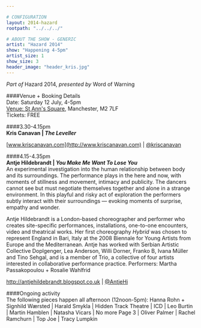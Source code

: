 ```yaml
---

# CONFIGURATION
layout: 2014-hazard
rootpath: "../../../"

# ABOUT THE SHOW - GENERIC
artist: "Hazard 2014"
show: "Happening 4-5pm"
artist_size: 1
show_size: 3
header_image: "header_kris.jpg"
---
```

*Part of* Hazard 2014, *presented by* Word of Warning       
     
####Venue + Booking Details        
Date: Saturday 12 July, 4-5pm       
[Venue: St Ann's Square](http://bit.ly/1wrGmvW), Manchester, M2 7LF      
Tickets: FREE    
                
####3.30-4.15pm          
**Kris Canavan | *The Leveller***          


                            
[www.kriscanavan.com](http://www.kriscanavan.com) | [@kriscanavan](http://twitter.com/kriscanavan)         
            
####4.15-4.35pm        
**Antje Hildebrandt | *You Make Me Want To Lose You***        
An experimental investigation into the human relationship between body and its surroundings. The performance plays in the here and now, with moments of stillness and movement, intimacy and publicity. The dancers cannot see but must negotiate themselves together and alone in a strange environment. In this playful and risky act of exploration the performers subtly interact with their surroundings — evoking moments of surprise, empathy and wonder.        
        
Antje Hildebrandt is a London-based choreographer and performer who creates site-specific performances, installations, one-to-one encounters, video and theatrical works. Her first choreography *Hybrid* was chosen to represent England in Bari, Italy at the 2008 Biennale for Young Artists from Europe and the Mediterranean. Antje has worked with Serbian Artistic Collective Doplgenger, Lea Anderson, Willi Dorner, Franko B, Ivana Müller and Tino Sehgal, and is a member of Trio, a collective of four artists interested in collaborative performance practice. Performers: Martha Passakopoulou + Rosalie Wahlfrid         
         
<http://antjehildebrandt.blogspot.co.uk> | [@AntjeHi](http://twitter.com/AntjeHi)        
        
####Ongoing activity        
The following pieces happen all afternoon (12noon-5pm): Hanna Rohn + Signhild Wærsted | Harald Smykla | Hidden Track Theatre | ICD | Leo Burtin | Martin Hamblen | Natasha Vicars | No more Page 3 | Oliver Palmer | Rachel Ramchurn | Top Joe | Tracy Lumpkin
